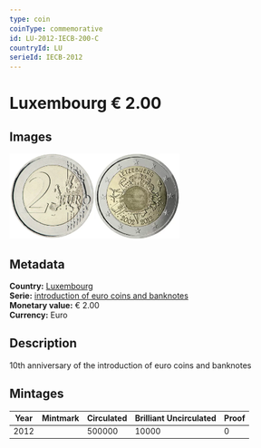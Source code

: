 ```yaml
---
type: coin
coinType: commemorative
id: LU-2012-IECB-200-C
countryId: LU
serieId: IECB-2012
---
```


# Luxembourg € 2.00

## Images

<img src="../../Images/common-2007-200.webp" height="150" alt="Front image"><img src="Images/LU-2012-200.webp" height="150" alt="Back image">

## Metadata

**Country:** [Luxembourg](../../Countries/Luxembourg/index.md)\
**Serie:** [introduction of euro coins and banknotes](index.md)\
**Monetary value:** € 2.00\
**Currency:** Euro

## Description

10th anniversary of the introduction of euro coins and banknotes

## Mintages

| Year | Mintmark | Circulated | Brilliant Uncirculated | Proof |
| ---- | -------- | ---------- | ---------------------- | ----- |
| 2012 |          | 500000     | 10000                  | 0     |
